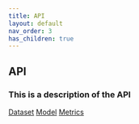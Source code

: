 ```yaml
---
title: API
layout: default
nav_order: 3
has_children: true
---
```


## API

### This is a description of the API

[Dataset](/docs/dataset.md)
[Model](/docs/model.md)
[Metrics](/docs/metrics.md)
